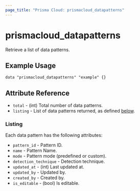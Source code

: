 ```yaml
---
page_title: "Prisma Cloud: prismacloud_datapatterns"
---
```


# prismacloud_datapatterns

Retrieve a list of data patterns.

## Example Usage

```hcl
data "prismacloud_datapatterns" "example" {}
```

## Attribute Reference

* `total` - (int) Total number of data patterns.
* `listing` - List of data patterns returned, as defined [below](#listing).

### Listing

Each data pattern has the following attributes:

* `pattern_id` - Pattern ID.
* `name` - Pattern Name.
* `mode` - Pattern mode (predefined or custom).
* `detection_technique` - Detection technique.
* `updated_at` - (int) Last updated at.
* `updated_by` - Updated by.
* `created_by` - Created by.
* `is_editable` - (bool) Is editable.
